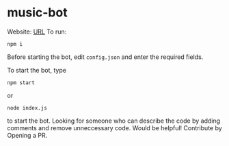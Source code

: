 # music-bot
Website: [URL](https://sites.google.com/view/discordmusicbot)
To run: 
```
npm i 
```
Before starting the bot, edit `config.json` and enter the required fields.

To start the bot, type 
```
npm start
```
or
```
node index.js
``` 
to start the bot.
Looking for someone who can describe the code by adding comments and remove unneccessary code. Would be helpful!
Contribute by Opening a PR.
